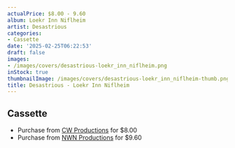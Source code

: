 ```yaml
---
actualPrice: $8.00 - 9.60
album: Loekr Inn Niflheim
artist: Desastrious
categories:
- Cassette
date: '2025-02-25T06:22:53'
draft: false
images:
- /images/covers/desastrious-loekr_inn_niflheim.png
inStock: true
thumbnailImage: /images/covers/desastrious-loekr_inn_niflheim-thumb.png
title: Desastrious - Loekr Inn Niflheim
---
```


## Cassette
* Purchase from [CW Productions](https://shop.cwproductions.net/products/desastrious-loekr-inn-niflheim-tape) for $8.00
* Purchase from [NWN Productions](http://shop.nwnprod.com/index.php?route=product/product&path=73&product_id=52156&sort=pd.name&order=ASC) for $9.60
